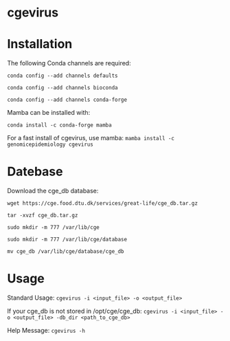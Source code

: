 # cgevirus

# Installation

The following Conda channels are required:

`conda config --add channels defaults`

`conda config --add channels bioconda`

`conda config --add channels conda-forge`

Mamba can be installed with:

`conda install -c conda-forge mamba`

For a fast install of cgevirus, use mamba:
`mamba install -c genomicepidemiology cgevirus`


# Datebase

Download the cge_db database:

`wget https://cge.food.dtu.dk/services/great-life/cge_db.tar.gz`

`tar -xvzf cge_db.tar.gz`

`sudo mkdir -m 777 /var/lib/cge`

`sudo mkdir -m 777 /var/lib/cge/database`

`mv cge_db /var/lib/cge/database/cge_db`

# Usage

Standard Usage:
`cgevirus -i <input_file> -o <output_file>`

If your cge_db is not stored in /opt/cge/cge_db:
`cgevirus -i <input_file> -o <output_file> -db_dir <path_to_cge_db>`

Help Message:
`cgevirus -h`
